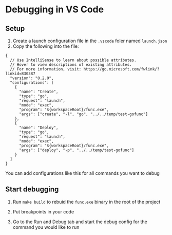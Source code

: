 # Debugging in VS Code

## Setup

1. Create a launch configuration file in the `.vscode` foler named `launch.json`
2. Copy the following into the file:

```
{
  // Use IntelliSense to learn about possible attributes.
  // Hover to view descriptions of existing attributes.
  // For more information, visit: https://go.microsoft.com/fwlink/?linkid=830387
  "version": "0.2.0",
  "configurations": [
    {
      "name": "Create",
      "type": "go",
      "request": "launch",
      "mode": "exec",
      "program": "${workspaceRoot}/func.exe",
      "args": ["create", "-l", "go", "../../temp/test-gofunc"]
    },
    {
      "name": "Deploy",
      "type": "go",
      "request": "launch",
      "mode": "exec",
      "program": "${workspaceRoot}/func.exe",
      "args": ["deploy", "-p", "../../temp/test-gofunc"]
    }
  ]
}
```

You can add configurations like this for all commands you want to debug

## Start debugging

1. Run `make build` to rebuid the `func.exe` binary in the root of the project

2. Put breakpoints in your code

3. Go to the Run and Debug tab and start the debug config for the command you would like to run

